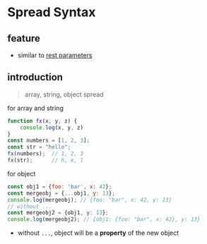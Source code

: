 # Spread Syntax

## feature

- similar to [rest parameters](javascript-rest-parameters.md)

## introduction

> array, string, object spread

for array and string

```js
function fx(x, y, z) {
    console.log(x, y, z)
}
const numbers = [1, 2, 3];
const str = "hello";
fx(numbers);  // 1, 2, 3
fx(str);      // h, e, l
```

for object

```js
const obj1 = {foo: 'bar', x: 42};
const mergeobj = {...obj1, y: 13};
console.log(mergeobj); // {foo: "bar", x: 42, y: 13}
// without ...
const mergeobj2 = {obj1, y: 13};
console.log(mergeobj2); // {obj1: {foo: "bar", x: 42}, y: 13}
```

- without `...`, object will be a **property** of the new object

